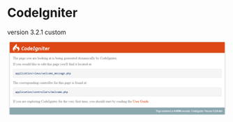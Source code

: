 # CodeIgniter
version 3.2.1 custom



<img src="https://github.com/syaifulkiara/codeigniter32/blob/master/CodeIgniter.png">
